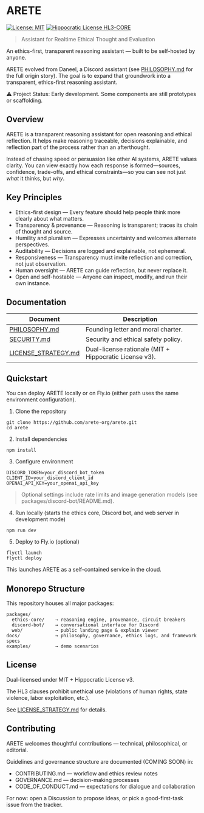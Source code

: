 # ARETE
[![License: MIT](https://img.shields.io/badge/License-MIT-yellow.svg)](https://opensource.org/licenses/MIT)
[![Hippocratic License HL3-CORE](https://img.shields.io/static/v1?label=Hippocratic%20License&message=HL3-CORE&labelColor=5e2751&color=bc8c3d)](https://firstdonoharm.dev/version/3/0/core.html)
> Assistant for Realtime Ethical Thought and Evaluation

An ethics-first, transparent reasoning assistant — built to be self-hosted by anyone.

ARETE evolved from Daneel, a Discord assistant (see [PHILOSOPHY.md](PHILOSOPHY.md) for the full origin story). The goal is to expand that groundwork into a transparent, ethics-first reasoning assistant.

⚠️ Project Status: Early development. Some components are still prototypes or scaffolding.

## Overview
ARETE is a transparent reasoning assistant for open reasoning and ethical reflection.
It helps make reasoning traceable, decisions explainable, and reflection part of the process rather than an afterthought.

Instead of chasing speed or persuasion like other AI systems, ARETE values clarity. You can view exactly how each response is formed—sources, confidence, trade-offs, and ethical constraints—so you can see not just *what* it thinks, but *why*.

## Key Principles
- Ethics-first design — Every feature should help people think more clearly about what matters.
- Transparency & provenance — Reasoning is transparent; traces its chain of thought and source.
- Humility and pluralism — Expresses uncertainty and welcomes alternate perspectives.
- Auditability — Decisions are logged and explainable, not ephemeral.
- Responsiveness — Transparency must invite reflection and correction, not just observation.
- Human oversight — ARETE can guide reflection, but never replace it.
- Open and self-hostable — Anyone can inspect, modify, and run their own instance.

## Documentation

| Document  | Description |
| ------------- | ------------- |
| [PHILOSOPHY.md](PHILOSOPHY.md)  | Founding letter and moral charter. |
| [SECURITY.md](SECURITY.md) | Security and ethical safety policy. |
| [LICENSE_STRATEGY.md](LICENSE_STRATEGY.md)  | Dual-license rationale (MIT + Hippocratic License v3). |

## Quickstart
You can deploy ARETE locally or on Fly.io (either path uses the same environment configuration).
1. Clone the repository
```
git clone https://github.com/arete-org/arete.git
cd arete
```
2. Install dependencies
```
npm install
```
3. Configure environment
```
DISCORD_TOKEN=your_discord_bot_token
CLIENT_ID=your_discord_client_id
OPENAI_API_KEY=your_openai_api_key
```
> Optional settings include rate limits and image generation models (see packages/discord-bot/README.md).

4. Run locally
(starts the ethics core, Discord bot, and web server in development mode)
```
npm run dev
```
5. Deploy to Fly.io (optional)
```
flyctl launch
flyctl deploy
```
This launches ARETE as a self-contained service in the cloud.

## Monorepo Structure
This repository houses all major packages:
```
packages/
  ethics-core/    → reasoning engine, provenance, circuit breakers
  discord-bot/    → conversational interface for Discord
  web/            → public landing page & explain viewer
docs/             → philosophy, governance, ethics logs, and framework specs
examples/         → demo scenarios
```

## License

Dual-licensed under MIT + Hippocratic License v3.

The HL3 clauses prohibit unethical use (violations of human rights, state violence, labor exploitation, etc.).

See [LICENSE_STRATEGY.md](LICENSE_STRATEGY.md) for details.

## Contributing

ARETE welcomes thoughtful contributions — technical, philosophical, or editorial.

Guidelines and governance structure are documented (COMING SOON) in:
- CONTRIBUTING.md — workflow and ethics review notes
- GOVERNANCE.md — decision-making processes
- CODE_OF_CONDUCT.md — expectations for dialogue and collaboration
  
For now: open a Discussion to propose ideas, or pick a good-first-task issue from the tracker.
